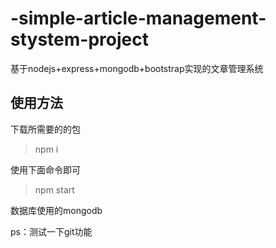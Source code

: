 # -simple-article-management-stystem-project
基于nodejs+express+mongodb+bootstrap实现的文章管理系统

## 使用方法

下载所需要的的包

> npm i

使用下面命令即可 
> npm start 

数据库使用的mongodb

ps：测试一下git功能
